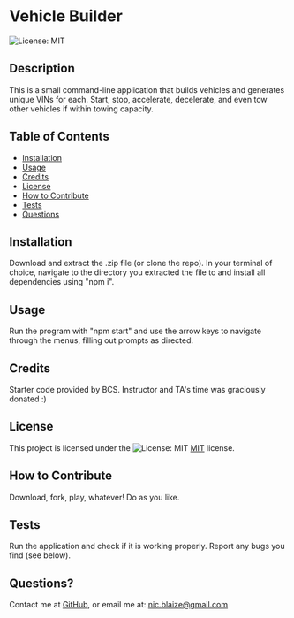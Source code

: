 # Vehicle Builder
  ![License: MIT](https://img.shields.io/badge/License-MIT-yellow.svg)

  ## Description
  This is a small command-line application that builds vehicles and generates unique VINs for each. Start, stop, accelerate, decelerate, and even tow other vehicles if within towing capacity.

  ## Table of Contents
  - [Installation](#installation)
  - [Usage](#usage)
  - [Credits](#credits)
  - [License](#license)
  - [How to Contribute](#how-to-contribute)
  - [Tests](#tests)
  - [Questions](#questions)

  ## Installation
  Download and extract the .zip file (or clone the repo). In your terminal of choice, navigate to the directory you extracted the file to and install all dependencies using "npm i".

  ## Usage
  Run the program with "npm start" and use the arrow keys to navigate through the menus, filling out prompts as directed. 

  ## Credits
  Starter code provided by BCS. Instructor and TA's time was graciously donated :)

  ## License
  This project is licensed under the ![License: MIT](https://img.shields.io/badge/License-MIT-yellow.svg) [MIT](https://opensource.org/licenses/MIT) license.

  ## How to Contribute
  Download, fork, play, whatever! Do as you like.

  ## Tests
  Run the application and check if it is working properly. Report any bugs you find (see below).

  ## Questions? 
  Contact me at
  [GitHub](https://github.com/k3strl), or email me at: <nic.blaize@gmail.com>
